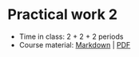 # Practical work 2

- Time in class: 2 + 2 + 2 periods
- Course material: [Markdown](./COURSE_MATERIAL.md) |
  [PDF](https://heig-vd-dai-course.github.io/heig-vd-dai-course/13-practical-work-2/13-practical-work-2-course-material.pdf)

